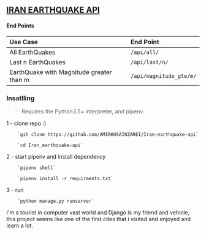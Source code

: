 ## [IRAN EARTHQUAKE API](http://irsc.ut.ac.ir/)

#### End Points
| **Use Case**                            | **End Point**                                                                                                   |
|:----------------------------------------|:----------------------------------------------------------------------------------------------------------------|
|All EarthQuakes                          | `/api/all/`                                                                                                     |
|Last n EarthQuakes                       | `/api/last/n/`                                                                                                  |
|EarthQuake with Magnitude greater than m | `/api/magnitude_gte/m/`                                                                                         

### Insatlling
>Requires the Python3.5+ interpreter, and pipenv.

  1 - clone repo :)

        `git clone https://github.com/AMIRHUSAINZAREI/Iran-earthquake-api`

        `cd Iran_earthquake-api`
  
  2 - start pipenv and install dependency

        `pipenv shell`

        `pipenv install -r requirments.txt`

  3 - run

        `python manage.py runserver`


I'm a tourist in computer vast world and Django is my friend and vehicle, this project seems like one of the first cites that i visited and enjoyed and learn a lot.
